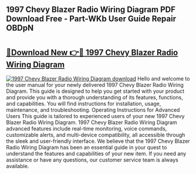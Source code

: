 ## 1997 Chevy Blazer Radio Wiring Diagram PDF Download Free - Part-WKb User Guide Repair OBDpN

# <h2><a href="http://dfor4h.blite.top/?on=1997+Chevy+Blazer+Radio+Wiring+Diagram">🔗Download New 👉🔴 1997 Chevy Blazer Radio Wiring Diagram</a></h2>

[![1997 Chevy Blazer Radio Wiring Diagram download](https://i.imgur.com/lujVjoI.png)](http://dfor4h.blite.top/?on=1997+Chevy+Blazer+Radio+Wiring+Diagram)
Hello and welcome to the user manual for your newly delivered 1997 Chevy Blazer Radio Wiring Diagram. This guide is designed to help you get started with your product and provide you with a thorough understanding of its features, functions, and capabilities. You will find instructions for installation, usage, maintenance, and troubleshooting. Operating Instructions for Advanced Users This guide is tailored to experienced users of your new 1997 Chevy Blazer Radio Wiring Diagram. 1997 Chevy Blazer Radio Wiring Diagram advanced features include real-time monitoring, voice commands, customizable alerts, and multi-device compatibility, all accessible through the sleek and user-friendly interface. We believe that the 1997 Chevy Blazer Radio Wiring Diagram has been an essential guide in your quest to understand the features and capabilities of your new item. If you need any assistance or have any questions, our customer service team is always available.
